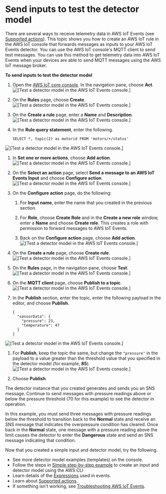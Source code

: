 # Send inputs to test the detector model<a name="iotevents-iot-rules-engine"></a>

There are several ways to receive telemetry data in AWS IoT Events \(see [Supported actions](iotevents-supported-actions.md)\)\. This topic shows you how to create an AWS IoT rule in the AWS IoT console that forwards messages as inputs to your AWS IoT Events detector\. You can use the AWS IoT console's MQTT client to send test messages\. You can use this method to get telemetry data into AWS IoT Events when your devices are able to send MQTT messages using the AWS IoT message broker\.

**To send inputs to test the detector model**

1. Open the [AWS IoT core console](https://console.aws.amazon.com/iot/)\. In the navigation pane, choose **Act**\.  
![\[Test a detector model in the AWS IoT Events console.\]](http://docs.aws.amazon.com/iotevents/latest/developerguide/images/select-act.png)

1. On the **Rules** page, choose **Create**\.  
![\[Test a detector model in the AWS IoT Events console.\]](http://docs.aws.amazon.com/iotevents/latest/developerguide/images/rules-create.png)

1. On the **Create a rule** page, enter a **Name** and **Description**\.  
![\[Test a detector model in the AWS IoT Events console.\]](http://docs.aws.amazon.com/iotevents/latest/developerguide/images/rule-name.png)

1. In the **Rule query statement**, enter the following\.

   ```
   SELECT *, topic(2) as motorid FROM 'motors/+/status'
   ```  
![\[Test a detector model in the AWS IoT Events console.\]](http://docs.aws.amazon.com/iotevents/latest/developerguide/images/rule-query-stmt.png)

1. In **Set one or more actions**, choose **Add action**\.  
![\[Test a detector model in the AWS IoT Events console.\]](http://docs.aws.amazon.com/iotevents/latest/developerguide/images/add-action.png)

1. On the **Select an action** page, select **Send a message to an AWS IoT Events Input** and choose **Configure action**\.  
![\[Test a detector model in the AWS IoT Events console.\]](http://docs.aws.amazon.com/iotevents/latest/developerguide/images/select-events-action.png)

1. On the **Configure action** page, do the following:

   1. For **Input name**, enter the name that you created in the previous section\.

   1. For **Role**, choose **Create Role** and in the **Create a new role** window, enter a **Name** and choose **Create role**\. This creates a role with permission to forward messages to AWS IoT Events\.

   1. Back on the **Configure action** page, choose **Add action**\.  
![\[Test a detector model in the AWS IoT Events console.\]](http://docs.aws.amazon.com/iotevents/latest/developerguide/images/configure-action.png)

1. On the **Create a rule** page, choose **Create rule**\.  
![\[Test a detector model in the AWS IoT Events console.\]](http://docs.aws.amazon.com/iotevents/latest/developerguide/images/select-create-rule.png)

1. On the **Rules** page, in the navigation pane, choose **Test**\.  
![\[Test a detector model in the AWS IoT Events console.\]](http://docs.aws.amazon.com/iotevents/latest/developerguide/images/go-test.png)

1. On the **MQTT client** page, choose **Publish to a topic**\.  
![\[Test a detector model in the AWS IoT Events console.\]](http://docs.aws.amazon.com/iotevents/latest/developerguide/images/publish-topic.png)

1. In the **Publish** section, enter the topic, enter the following payload in the editor, and choose **Publish**\.

   ```
   {
     "sensorData": {
       "pressure": 23,
       "temperature": 47
     }
   }
   ```  
![\[Test a detector model in the AWS IoT Events console.\]](http://docs.aws.amazon.com/iotevents/latest/developerguide/images/publish-message-1.png)

1. For **Publish**, keep the topic the same, but change the `"pressure"` in the payload to a value greater than the threshold value that you specified in the detector model \(for example, **85**\)\.  
![\[Test a detector model in the AWS IoT Events console.\]](http://docs.aws.amazon.com/iotevents/latest/developerguide/images/publish-message-2.png)

1. Choose **Publish**\.

 The detector instance that you created generates and sends you an SNS message\. Continue to send messages with pressure readings above or below the pressure threshold \(70 for this example\) to see the detector in operation\. 

In this example, you must send three messages with pressure readings below the threshold to transition back to the **Normal** state and receive an SNS message that indicates the overpressure condition has cleared\. Once back in the **Normal** state, one message with a pressure reading above the limit causes the detector to enter the **Dangerous** state and send an SNS message indicating that condition\.

Now that you created a simple input and detector model, try the following\.
+ See more detector model examples \(templates\) on the console\.
+ Follow the steps in [Simple step\-by\-step example](iotevents-simple-example.md) to create an input and detector model using the AWS CLI
+ Learn details of the [Expressions](iotevents-expressions.md) used in events\. 
+ Learn about [Supported actions](iotevents-supported-actions.md)\.
+ If something isn't working, see [Troubleshooting AWS IoT Events](iotevents-troubleshooting.md)\.